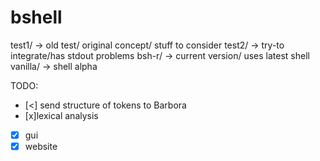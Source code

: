 # bshell

test1/ -> old test/ original concept/ stuff to consider
test2/ -> try-to integrate/has stdout problems
bsh-r/ -> current version/ uses latest shell
vanilla/ -> shell alpha 

TODO:

- [<] send structure of tokens to Barbora
- [x]lexical analysis
- [x] gui
- [x] website

